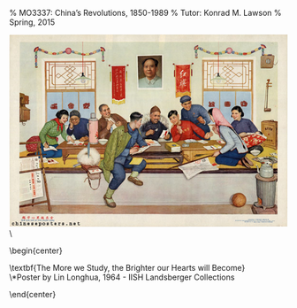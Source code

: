 % MO3337: China’s Revolutions, 1850-1989
% Tutor: Konrad M. Lawson
% Spring, 2015



![](study.jpg)\

\begin{center}

\textbf{The More we Study, the Brighter our Hearts will Become}   
\\*Poster by Lin Longhua, 1964 - IISH Landsberger Collections

\end{center}

